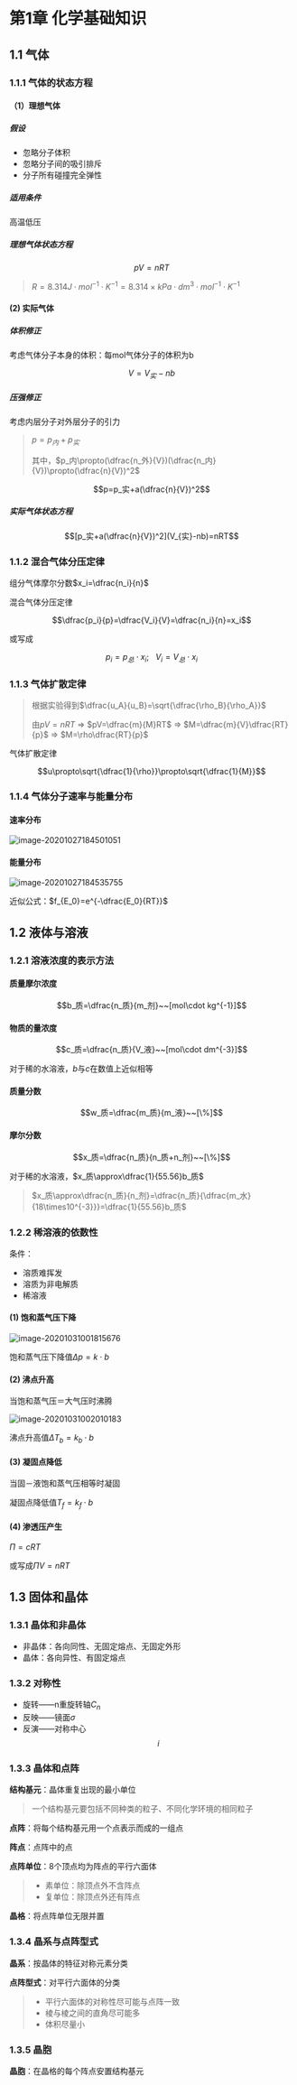 # 第1章 化学基础知识

## 1.1 气体

### 1.1.1 气体的状态方程

#### （1）理想气体

##### 假设

* 忽略分子体积
* 忽略分子间的吸引排斥
* 分子所有碰撞完全弹性

##### 适用条件

高温低压

##### 理想气体状态方程

$$pV=nRT$$

> $R=8.314 J\cdot mol^{-1}\cdot K^{-1}=8.314\times kPa\cdot dm^{3}\cdot mol^{-1}\cdot K^{-1}$

#### (2) 实际气体

##### 体积修正

考虑气体分子本身的体积：每mol气体分子的体积为b

$$V=V_{实}-nb$$

##### 压强修正

考虑内层分子对外层分子的引力

> $p=p_内+p_实$
>
> 其中，$p_内\propto(\dfrac{n_外}{V})(\dfrac{n_内}{V})\propto(\dfrac{n}{V})^2$

$$p=p_实+a(\dfrac{n}{V})^2$$

##### 实际气体状态方程

$$[p_实+a(\dfrac{n}{V})^2](V_{实}-nb)=nRT$$

### 1.1.2 混合气体分压定律

组分气体摩尔分数$x_i=\dfrac{n_i}{n}$

混合气体分压定律

$$\dfrac{p_i}{p}=\dfrac{V_i}{V}=\dfrac{n_i}{n}=x_i$$

或写成

$$p_i=p_总\cdot x_i;~~~V_i=V_总\cdot x_i$$

### 1.1.3 气体扩散定律

>  根据实验得到$\dfrac{u_A}{u_B}=\sqrt{\dfrac{\rho_B}{\rho_A}}$
>
> 由$pV=nRT$ => $pV=\dfrac{m}{M}RT$ => $M=\dfrac{m}{V}\dfrac{RT}{p}$ => $M=\rho\dfrac{RT}{p}$

气体扩散定律

$$u\propto\sqrt{\dfrac{1}{\rho}}\propto\sqrt{\dfrac{1}{M}}$$

### 1.1.4 气体分子速率与能量分布

#### 速率分布

![image-20201027184501051](img/img001.png)

#### 能量分布

![image-20201027184535755](img/img002.png)

近似公式：$f_{E_0}=e^{-\dfrac{E_0}{RT}}$

## 1.2 液体与溶液

### 1.2.1 溶液浓度的表示方法

#### 质量摩尔浓度

$$b_质=\dfrac{n_质}{m_剂}~~[mol\cdot kg^{-1}]$$

#### 物质的量浓度

$$c_质=\dfrac{n_质}{V_液}~~[mol\cdot dm^{-3}]$$

对于稀的水溶液，$b$与$c$在数值上近似相等

#### 质量分数

$$w_质=\dfrac{m_质}{m_液}~~[\%]$$

#### 摩尔分数

$$x_质=\dfrac{n_质}{n_质+n_剂}~~[\%]$$

对于稀的水溶液，$x_质\approx\dfrac{1}{55.56}b_质$

> $x_质\approx\dfrac{n_质}{n_剂}=\dfrac{n_质}{\dfrac{m_水}{18\times10^{-3}}}=\dfrac{1}{55.56}b_质$

### 1.2.2 稀溶液的依数性

条件：

* 溶质难挥发
* 溶质为非电解质
* 稀溶液

#### (1) 饱和蒸气压下降

![image-20201031001815676](img/img003.png)

饱和蒸气压下降值$\Delta p=k\cdot b$

#### (2) 沸点升高

当饱和蒸气压＝大气压时沸腾

![image-20201031002010183](img/img004.png)

沸点升高值$\Delta T_b=k_b\cdot b$

#### (3) 凝固点降低

当固－液饱和蒸气压相等时凝固

凝固点降低值$T_f=k_f\cdot b$

#### (4) 渗透压产生

$\Pi=cRT$

或写成$\Pi V=nRT$

## 1.3 固体和晶体

### 1.3.1 晶体和非晶体

* 非晶体：各向同性、无固定熔点、无固定外形
* 晶体：各向异性、有固定熔点

### 1.3.2 对称性

* 旋转——n重旋转轴$C_n$
* 反映——镜面$\sigma$
* 反演——对称中心$$i$$

### 1.3.3 晶体和点阵

**结构基元**：晶体重复出现的最小单位

> 一个结构基元要包括不同种类的粒子、不同化学环境的相同粒子

**点阵**：将每个结构基元用一个点表示而成的一组点

**阵点**：点阵中的点

**点阵单位**：8个顶点均为阵点的平行六面体

> * 素单位：除顶点外不含阵点
> * 复单位：除顶点外还有阵点

**晶格**：将点阵单位无限并置

### 1.3.4 晶系与点阵型式

**晶系**：按晶体的特征对称元素分类

**点阵型式**：对平行六面体的分类

> * 平行六面体的对称性尽可能与点阵一致
> * 棱与棱之间的直角尽可能多
> * 体积尽量小

### 1.3.5 晶胞

**晶胞**：在晶格的每个阵点安置结构基元